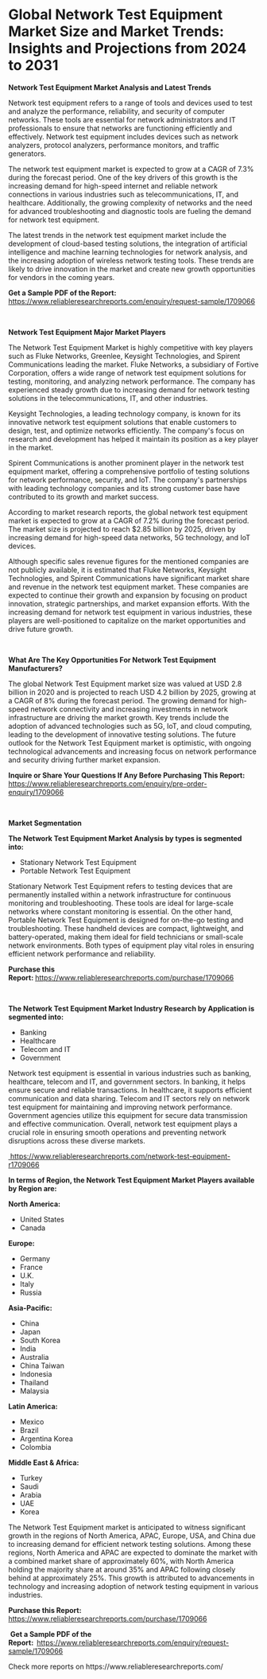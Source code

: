 <p><h1>Global Network Test Equipment Market Size and Market Trends: Insights and Projections from 2024 to 2031</h1></p><p><strong>Network Test Equipment Market Analysis and Latest Trends</strong></p>
<p><p>Network test equipment refers to a range of tools and devices used to test and analyze the performance, reliability, and security of computer networks. These tools are essential for network administrators and IT professionals to ensure that networks are functioning efficiently and effectively. Network test equipment includes devices such as network analyzers, protocol analyzers, performance monitors, and traffic generators.</p><p>The network test equipment market is expected to grow at a CAGR of 7.3% during the forecast period. One of the key drivers of this growth is the increasing demand for high-speed internet and reliable network connections in various industries such as telecommunications, IT, and healthcare. Additionally, the growing complexity of networks and the need for advanced troubleshooting and diagnostic tools are fueling the demand for network test equipment.</p><p>The latest trends in the network test equipment market include the development of cloud-based testing solutions, the integration of artificial intelligence and machine learning technologies for network analysis, and the increasing adoption of wireless network testing tools. These trends are likely to drive innovation in the market and create new growth opportunities for vendors in the coming years.</p></p>
<p><strong>Get a Sample PDF of the Report:&nbsp;</strong> <a href="https://www.reliableresearchreports.com/enquiry/request-sample/1709066">https://www.reliableresearchreports.com/enquiry/request-sample/1709066</a></p>
<p>&nbsp;</p>
<p><strong>Network Test Equipment Major Market Players</strong></p>
<p><p>The Network Test Equipment Market is highly competitive with key players such as Fluke Networks, Greenlee, Keysight Technologies, and Spirent Communications leading the market. Fluke Networks, a subsidiary of Fortive Corporation, offers a wide range of network test equipment solutions for testing, monitoring, and analyzing network performance. The company has experienced steady growth due to increasing demand for network testing solutions in the telecommunications, IT, and other industries.</p><p>Keysight Technologies, a leading technology company, is known for its innovative network test equipment solutions that enable customers to design, test, and optimize networks efficiently. The company's focus on research and development has helped it maintain its position as a key player in the market.</p><p>Spirent Communications is another prominent player in the network test equipment market, offering a comprehensive portfolio of testing solutions for network performance, security, and IoT. The company's partnerships with leading technology companies and its strong customer base have contributed to its growth and market success.</p><p>According to market research reports, the global network test equipment market is expected to grow at a CAGR of 7.2% during the forecast period. The market size is projected to reach $2.85 billion by 2025, driven by increasing demand for high-speed data networks, 5G technology, and IoT devices.</p><p>Although specific sales revenue figures for the mentioned companies are not publicly available, it is estimated that Fluke Networks, Keysight Technologies, and Spirent Communications have significant market share and revenue in the network test equipment market. These companies are expected to continue their growth and expansion by focusing on product innovation, strategic partnerships, and market expansion efforts. With the increasing demand for network test equipment in various industries, these players are well-positioned to capitalize on the market opportunities and drive future growth.</p></p>
<p>&nbsp;</p>
<p><strong>What Are The Key Opportunities For Network Test Equipment Manufacturers?</strong></p>
<p><p>The global Network Test Equipment market size was valued at USD 2.8 billion in 2020 and is projected to reach USD 4.2 billion by 2025, growing at a CAGR of 8% during the forecast period. The growing demand for high-speed network connectivity and increasing investments in network infrastructure are driving the market growth. Key trends include the adoption of advanced technologies such as 5G, IoT, and cloud computing, leading to the development of innovative testing solutions. The future outlook for the Network Test Equipment market is optimistic, with ongoing technological advancements and increasing focus on network performance and security driving further market expansion.</p></p>
<p><strong>Inquire or Share Your Questions If Any Before Purchasing This Report:</strong> <a href="https://www.reliableresearchreports.com/enquiry/pre-order-enquiry/1709066">https://www.reliableresearchreports.com/enquiry/pre-order-enquiry/1709066</a></p>
<p>&nbsp;</p>
<p><strong>Market Segmentation</strong></p>
<p><strong>The Network Test Equipment Market Analysis by types is segmented into:</strong></p>
<p><ul><li>Stationary Network Test Equipment</li><li>Portable Network Test Equipment</li></ul></p>
<p><p>Stationary Network Test Equipment refers to testing devices that are permanently installed within a network infrastructure for continuous monitoring and troubleshooting. These tools are ideal for large-scale networks where constant monitoring is essential. On the other hand, Portable Network Test Equipment is designed for on-the-go testing and troubleshooting. These handheld devices are compact, lightweight, and battery-operated, making them ideal for field technicians or small-scale network environments. Both types of equipment play vital roles in ensuring efficient network performance and reliability.</p></p>
<p><strong>Purchase this Report:&nbsp;</strong><a href="https://www.reliableresearchreports.com/purchase/1709066">https://www.reliableresearchreports.com/purchase/1709066</a></p>
<p>&nbsp;</p>
<p><strong>The Network Test Equipment Market Industry Research by Application is segmented into:</strong></p>
<p><ul><li>Banking</li><li>Healthcare</li><li>Telecom and IT</li><li>Government</li></ul></p>
<p><p>Network test equipment is essential in various industries such as banking, healthcare, telecom and IT, and government sectors. In banking, it helps ensure secure and reliable transactions. In healthcare, it supports efficient communication and data sharing. Telecom and IT sectors rely on network test equipment for maintaining and improving network performance. Government agencies utilize this equipment for secure data transmission and effective communication. Overall, network test equipment plays a crucial role in ensuring smooth operations and preventing network disruptions across these diverse markets.</p></p>
<p><a href="https://www.reliableresearchreports.com/network-test-equipment-r1709066">&nbsp;https://www.reliableresearchreports.com/network-test-equipment-r1709066</a></p>
<p><strong>In terms of Region, the Network Test Equipment Market Players available by Region are:</strong></p>
<p>
    <p> <strong> North America: </strong>
        <ul>
            <li>United States</li>
            <li>Canada</li>
        </ul>
        </p> 
    <p> <strong> Europe: </strong>
        <ul>
            <li>Germany</li>
            <li>France</li>
            <li>U.K.</li>
            <li>Italy</li>
            <li>Russia</li>
        </ul>
        </p> 
    <p> <strong> Asia-Pacific: </strong>
        <ul>
            <li>China</li>
            <li>Japan</li>
            <li>South Korea</li>
            <li>India</li>
            <li>Australia</li>
            <li>China Taiwan</li>
            <li>Indonesia</li>
            <li>Thailand</li>
            <li>Malaysia</li>
        </ul>
        </p> 
    <p> <strong> Latin America: </strong>
        <ul>
            <li>Mexico</li>
            <li>Brazil</li>
            <li>Argentina Korea</li>
            <li>Colombia</li>
        </ul>
        </p> 
    <p> <strong> Middle East & Africa: </strong>
        <ul>
            <li>Turkey</li>
            <li>Saudi</li>
            <li>Arabia</li>
            <li>UAE</li>
            <li>Korea</li>
        </ul>
    </p>
    </p>
<p><p>The Network Test Equipment market is anticipated to witness significant growth in the regions of North America, APAC, Europe, USA, and China due to increasing demand for efficient network testing solutions. Among these regions, North America and APAC are expected to dominate the market with a combined market share of approximately 60%, with North America holding the majority share at around 35% and APAC following closely behind at approximately 25%. This growth is attributed to advancements in technology and increasing adoption of network testing equipment in various industries.</p></p>
<p><strong>Purchase this Report: </strong><a href="https://www.reliableresearchreports.com/purchase/1709066">https://www.reliableresearchreports.com/purchase/1709066</a></p>
<p>&nbsp;<strong>Get a Sample PDF of the Report:&nbsp;&nbsp;</strong><a href="https://www.reliableresearchreports.com/enquiry/request-sample/1709066">https://www.reliableresearchreports.com/enquiry/request-sample/1709066</a></p>
<p><strong></strong></p>
<p>Check more reports on https://www.reliableresearchreports.com/</p>